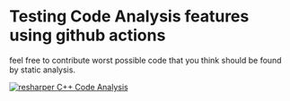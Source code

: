 # Testing Code Analysis features using github actions


feel free to contribute worst possible code that you think should be found by static analysis.

[![resharper C++ Code Analysis](https://github.com/xls/TestAnalysis/actions/workflows/resharper-analysis.yml/badge.svg)](https://github.com/xls/TestAnalysis/actions/workflows/resharper-analysis.yml)


